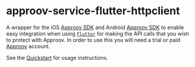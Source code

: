 # approov-service-flutter-httpclient

A wrapper for the iOS [Approov SDK](https://github.com/approov/approov-ios-sdk) and Android [Approov SDK](https://github.com/approov/approov-android-sdk) to enable easy integration when using [`Flutter`](https://flutter.dev) for making the API calls that you wish to protect with Approov. In order to use this you will need a trial or paid [Approov](https://www.approov.io) account.

See the [Quickstart](https://github.com/approov/quickstart-flutter-httpclient/tree/feature/refactor-use-service) for usage instructions.
